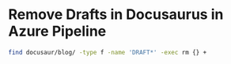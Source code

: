 # Remove Drafts in Docusaurus in Azure Pipeline

```bash
find docusaur/blog/ -type f -name 'DRAFT*' -exec rm {} +
```
